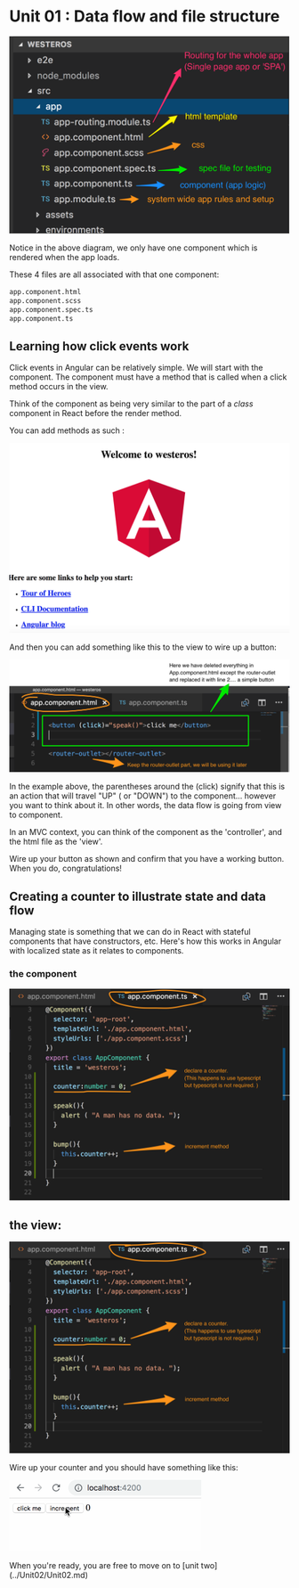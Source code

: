 # Unit 01 :  Data flow and file structure


![](anatomy.png)

Notice in the above diagram, we only have one component which is rendered when the app loads.

These 4 files are all associated with that one component:

```
app.component.html
app.component.scss
app.component.spec.ts
app.component.ts

```

## Learning how click events work

Click events in Angular can be relatively simple.
We will start with the component. The component must have a method that is called when a click method occurs in the view.

Think of the component as being very similar to the part of a *class* component in React before the render method.  

You can add methods as such :

![](helloWorld.png)

And then you can add something like this to the view to wire up a button:

![](simpleButton.png)


In the example above, the parentheses around the (click) signify that this is an action that will travel "UP" ( or "DOWN") to the component... however you want to think about it.
In other words, the data flow is going from view to component.

In an MVC context, you can think of the component as the 'controller', and the html file as the 'view'.


Wire up your button as shown and confirm that you have a working button.  When you do, congratulations!


## Creating a counter to illustrate state and data flow

Managing state is something that we can do in React with stateful components that have constructors, etc. Here's how this works in Angular with localized state as it relates to components.

### the component
![](counterControl.png)


## the view:
![](counterControl.png)

Wire up your counter and you should have something like this:

![](counter.gif)


When you're ready, you are free to move on to [unit two] (../Unit02/Unit02.md)
